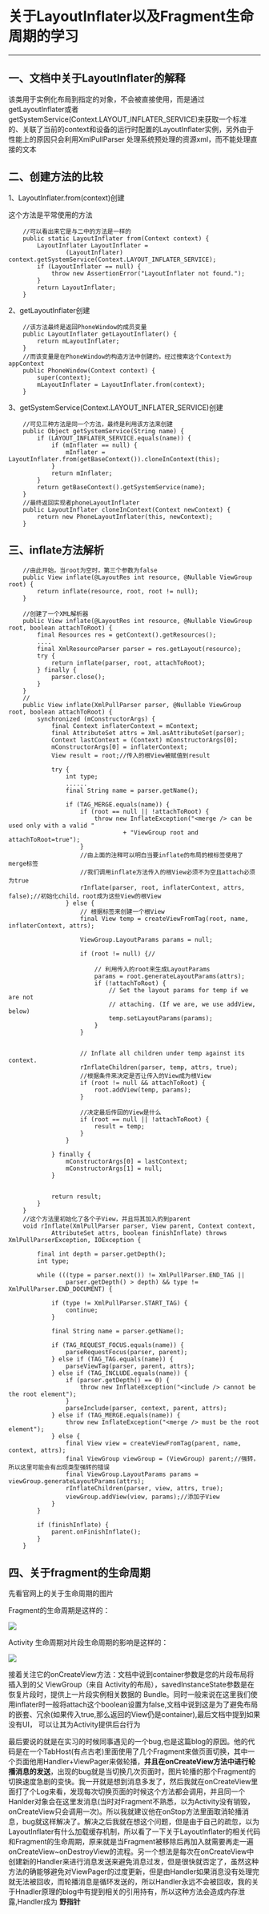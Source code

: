 # 关于LayoutInflater以及Fragment生命周期的学习
---
## 一、文档中关于LayoutInflater的解释

该类用于实例化布局到指定的对象，不会被直接使用，而是通过getLayoutInflater或者getSystemService(Context.LAYOUT_INFLATER_SERVICE)来获取一个标准的、关联了当前的context和设备的运行时配置的LayoutInflater实例，另外由于性能上的原因只会利用XmlPullParser 处理系统预处理的资源xml，而不能处理直接的文本

## 二、创建方法的比较

1、LayoutInflater.from(context)创建

这个方法是平常使用的方法

```
	//可以看出来它是与二中的方法是一样的
	public static LayoutInflater from(Context context) {
        LayoutInflater LayoutInflater =
                (LayoutInflater) context.getSystemService(Context.LAYOUT_INFLATER_SERVICE);
        if (LayoutInflater == null) {
            throw new AssertionError("LayoutInflater not found.");
        }
        return LayoutInflater;
    }

```

2、getLayoutInflater创建

```
	//该方法最终是返回PhoneWindow的成员变量
	public LayoutInflater getLayoutInflater() {
        return mLayoutInflater;
    }
    //而该变量是在PhoneWindow的构造方法中创建的，经过搜索这个Context为appContext
    public PhoneWindow(Context context) {
        super(context);
        mLayoutInflater = LayoutInflater.from(context);
    }

```

3、getSystemService(Context.LAYOUT_INFLATER_SERVICE)创建

```
	//可见三种方法是同一个方法，最终是利用该方法来创建
	public Object getSystemService(String name) {
        if (LAYOUT_INFLATER_SERVICE.equals(name)) {
            if (mInflater == null) {
                mInflater = LayoutInflater.from(getBaseContext()).cloneInContext(this);
            }
            return mInflater;
        }
        return getBaseContext().getSystemService(name);
    }
    //最终返回实现者phoneLayoutInflater
    public LayoutInflater cloneInContext(Context newContext) {
        return new PhoneLayoutInflater(this, newContext);
    }

```

## 三、inflate方法解析

```
	//由此开始，当root为空时，第三个参数为false
	public View inflate(@LayoutRes int resource, @Nullable ViewGroup root) {
        return inflate(resource, root, root != null);
    }

    //创建了一个XML解析器
    public View inflate(@LayoutRes int resource, @Nullable ViewGroup root, boolean attachToRoot) {
        final Resources res = getContext().getResources();
        ....
        final XmlResourceParser parser = res.getLayout(resource);
        try {
            return inflate(parser, root, attachToRoot);
        } finally {
            parser.close();
        }
    }
    //
    public View inflate(XmlPullParser parser, @Nullable ViewGroup root, boolean attachToRoot) {
        synchronized (mConstructorArgs) {
            final Context inflaterContext = mContext;
            final AttributeSet attrs = Xml.asAttributeSet(parser);
            Context lastContext = (Context) mConstructorArgs[0];
            mConstructorArgs[0] = inflaterContext;
            View result = root;//传入的根View被赋值到result

            try {
                int type;
                ......
                final String name = parser.getName();

                if (TAG_MERGE.equals(name)) {
                    if (root == null || !attachToRoot) {
                        throw new InflateException("<merge /> can be used only with a valid "
                                + "ViewGroup root and attachToRoot=true");
                    }
                    //由上面的注释可以明白当要inflate的布局的根标签使用了merge标签
                    //我们调用inflate方法传入的根View必须不为空且attach必须为true
                    rInflate(parser, root, inflaterContext, attrs, false);//初始化child，root成为这些View的根View
                } else {
                    // 根据标签来创建一个根View
                    final View temp = createViewFromTag(root, name, inflaterContext, attrs);

                    ViewGroup.LayoutParams params = null;

                    if (root != null) {//
                        
                        // 利用传入的root来生成LayoutParams
                        params = root.generateLayoutParams(attrs);
                        if (!attachToRoot) {
                            // Set the layout params for temp if we are not
                            // attaching. (If we are, we use addView, below)
                            temp.setLayoutParams(params);
                        }
                    }


                    // Inflate all children under temp against its context.
                    rInflateChildren(parser, temp, attrs, true);
                    //根据条件来决定是否让传入的View成为根View
                    if (root != null && attachToRoot) {
                        root.addView(temp, params);
                    }

                    //决定最后传回的View是什么
                    if (root == null || !attachToRoot) {
                        result = temp;
                    }
                }

            } finally {
                mConstructorArgs[0] = lastContext;
                mConstructorArgs[1] = null;
            }


            return result;
        }
    }
    //这个方法里初始化了各个子View，并且将其加入的到parent
    void rInflate(XmlPullParser parser, View parent, Context context,
            AttributeSet attrs, boolean finishInflate) throws XmlPullParserException, IOException {

        final int depth = parser.getDepth();
        int type;

        while (((type = parser.next()) != XmlPullParser.END_TAG ||
                parser.getDepth() > depth) && type != XmlPullParser.END_DOCUMENT) {

            if (type != XmlPullParser.START_TAG) {
                continue;
            }

            final String name = parser.getName();
            
            if (TAG_REQUEST_FOCUS.equals(name)) {
                parseRequestFocus(parser, parent);
            } else if (TAG_TAG.equals(name)) {
                parseViewTag(parser, parent, attrs);
            } else if (TAG_INCLUDE.equals(name)) {
                if (parser.getDepth() == 0) {
                    throw new InflateException("<include /> cannot be the root element");
                }
                parseInclude(parser, context, parent, attrs);
            } else if (TAG_MERGE.equals(name)) {
                throw new InflateException("<merge /> must be the root element");
            } else {
                final View view = createViewFromTag(parent, name, context, attrs);
                final ViewGroup viewGroup = (ViewGroup) parent;//强转，所以这里可能会有出现类型强转的错误
                final ViewGroup.LayoutParams params = viewGroup.generateLayoutParams(attrs);
                rInflateChildren(parser, view, attrs, true);
                viewGroup.addView(view, params);//添加子View
            }
        }

        if (finishInflate) {
            parent.onFinishInflate();
        }
    }

```

## 四、关于fragment的生命周期

先看官网上的关于生命周期的图片

Fragment的生命周期是这样的：

![](https://github.com/getletCodes/StudyNotes/blob/master/resources/blog/2016/fragment_lifecycle.png)

Activity 生命周期对片段生命周期的影响是这样的：

![](https://github.com/getletCodes/StudyNotes/blob/master/resources/blog/2016/activity_fragment_lifecycle.png)

接着关注它的onCreateView方法：文档中说到container参数是您的片段布局将插入到的父 ViewGroup（来自 Activity的布局），savedInstanceState参数是在恢复片段时，提供上一片段实例相关数据的 Bundle。同时一般来说在这里我们使用inflater时一般将attach这个boolean设置为false,文档中说到这是为了避免布局的嵌套、冗余(如果传入true,那么返回的View仍是container),最后文档中提到如果没有UI，
可以让其为Activity提供后台行为

最后要说的就是在实习的时候同事遇见的一个bug,也是这篇blog的原因。他的代码是在一个TabHost(有点古老)里面使用了几个Fragment来做页面切换，其中一个页面他用Handler+ViewPager来做轮播，**并且在onCreateView方法中进行轮播消息的发送**，出现的bug就是当切换几次页面时，图片轮播的那个Fragment的切换速度急剧的变快。我一开就是想到消息多发了，然后我就在onCreateView里面打了个Log来看，发现每次切换页面的时候这个方法都会调用，并且同一个Hanlder对象会在这里发消息(当时对Fragment不熟悉，以为Activity没有销毁，onCreateView只会调用一次)。所以我就建议他在onStop方法里面取消轮播消息，bug就这样解决了。解决之后我就在想这个问题，但是由于自己的疏忽，以为LayoutInflater有什么加载缓存机制，所以看了一下关于LayoutInflater的相关代码和Fragment的生命周期，原来就是当Fragment被移除后再加入就需要再走一遍onCreateView~onDestroyView的流程。另一个想法是每次在onCreateView中创建新的Handler来进行消息发送来避免消息过发，但是很快就否定了，虽然这种方法的确能够避免对ViewPager的过度更新，但是由Handler如果消息没有处理完就无法被回收，而轮播消息是循环发送的，所以Handler永远不会被回收，我的关于Hnadler原理的blog中有提到相关的引用持有，所以这种方法会造成内存泄露,Handler成为
**野指针**
